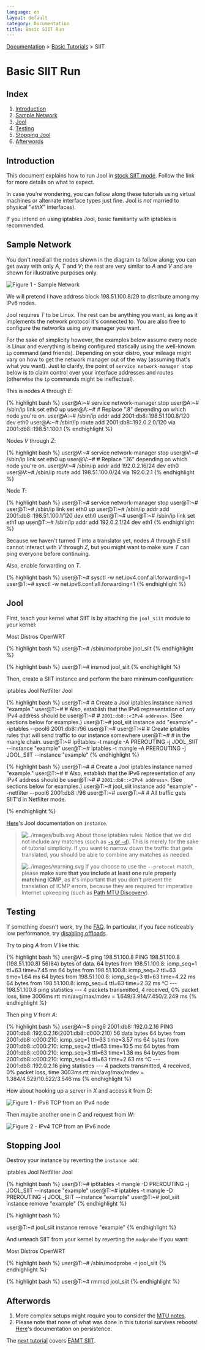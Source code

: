 ```yaml
---
language: en
layout: default
category: Documentation
title: Basic SIIT Run
---
```


[Documentation](documentation.html) > [Basic Tutorials](documentation.html#basic-tutorials) > SIIT

# Basic SIIT Run

## Index

1. [Introduction](#introduction)
2. [Sample Network](#sample-network)
3. [Jool](#jool)
4. [Testing](#testing)
5. [Stopping Jool](#stopping-jool)
6. [Afterwords](#afterwords)

## Introduction

This document explains how to run Jool in [stock SIIT mode](intro-xlat.html#siit-traditional). Follow the link for more details on what to expect.

In case you're wondering, you can follow along these tutorials using virtual machines or alternate interface types just fine. Jool is _not_ married to physical "_ethX_" interfaces).

If you intend on using iptables Jool, basic familiarity with iptables is recommended.

## Sample Network

You don't need all the nodes shown in the diagram to follow along; you can get away with only _A_, _T_ and _V_; the rest are very similar to _A_ and _V_ and are shown for illustrative purposes only.

![Figure 1 - Sample Network](../images/network/vanilla.svg)

We will pretend I have address block 198.51.100.8/29 to distribute among my IPv6 nodes.

Jool requires _T_ to be Linux. The rest can be anything you want, as long as it implements the network protocol it's connected to. You are also free to configure the networks using any manager you want.

For the sake of simplicity however, the examples below assume every node is Linux and everything is being configured statically using the well-known `ip` command (and friends). Depending on your distro, your mileage might vary on how to get the network manager out of the way (assuming that's what you want). Just to clarify, the point of `service network-manager stop` below is to claim control over your interface addresses and routes (otherwise the `ip` commands might be ineffectual).

This is nodes _A_ through _E_:

{% highlight bash %}
user@A:~# service network-manager stop
user@A:~# /sbin/ip link set eth0 up
user@A:~# # Replace ".8" depending on which node you're on.
user@A:~# /sbin/ip addr add 2001:db8::198.51.100.8/120 dev eth0
user@A:~# /sbin/ip route add 2001:db8::192.0.2.0/120 via 2001:db8::198.51.100.1
{% endhighlight %}

Nodes _V_ through _Z_:

{% highlight bash %}
user@V:~# service network-manager stop
user@V:~# /sbin/ip link set eth0 up
user@V:~# # Replace ".16" depending on which node you're on.
user@V:~# /sbin/ip addr add 192.0.2.16/24 dev eth0
user@V:~# /sbin/ip route add 198.51.100.0/24 via 192.0.2.1
{% endhighlight %}

Node _T_:

{% highlight bash %}
user@T:~# service network-manager stop
user@T:~# 
user@T:~# /sbin/ip link set eth0 up
user@T:~# /sbin/ip addr add 2001:db8::198.51.100.1/120 dev eth0
user@T:~# 
user@T:~# /sbin/ip link set eth1 up
user@T:~# /sbin/ip addr add 192.0.2.1/24 dev eth1
{% endhighlight %}

Because we haven't turned _T_ into a translator yet, nodes _A_ through _E_ still cannot interact with _V_ through _Z_, but you might want to make sure _T_ can ping everyone before continuing.

Also, enable forwarding on _T_.

{% highlight bash %}
user@T:~# sysctl -w net.ipv4.conf.all.forwarding=1
user@T:~# sysctl -w net.ipv6.conf.all.forwarding=1
{% endhighlight %}

## Jool

First, teach your kernel what SIIT is by attaching the `jool_siit` module to your kernel:

<div class="distro-menu">
	<span class="distro-selector" onclick="showDistro(this);">Most Distros</span>
	<span class="distro-selector" onclick="showDistro(this);">OpenWRT</span>
</div>

<!-- Most Distros -->
{% highlight bash %}
user@T:~# /sbin/modprobe jool_siit
{% endhighlight %}

<!-- OpenWRT -->
{% highlight bash %}
user@T:~# insmod jool_siit
{% endhighlight %}

Then, create a SIIT instance and perform the bare minimum configuration:

<div class="distro-menu">
	<span class="distro-selector" onclick="showDistro(this);">iptables Jool</span>
	<span class="distro-selector" onclick="showDistro(this);">Netfilter Jool</span>
</div>

<!-- iptables Jool -->
{% highlight bash %}
user@T:~# # Create a Jool iptables instance named "example."
user@T:~# # Also, establish that the IPv6 representation of any IPv4 address should be
user@T:~# # `2001:db8::<IPv4 address>`. (See sections below for examples.)
user@T:~# jool_siit instance add "example" --iptables  --pool6 2001:db8::/96
user@T:~# 
user@T:~# # Create iptables rules that will send traffic to our instance somewhere
user@T:~# # in the mangle chain.
user@T:~# ip6tables -t mangle -A PREROUTING -j JOOL_SIIT --instance "example"
user@T:~# iptables  -t mangle -A PREROUTING -j JOOL_SIIT --instance "example"
{% endhighlight %}

<!-- Netfilter Jool -->
{% highlight bash %}
user@T:~# # Create a Jool iptables instance named "example."
user@T:~# # Also, establish that the IPv6 representation of any IPv4 address should be
user@T:~# # `2001:db8::<IPv4 address>`. (See sections below for examples.)
user@T:~# jool_siit instance add "example" --netfilter --pool6 2001:db8::/96 
user@T:~#
user@T:~# # All traffic gets SIIT'd in Netfilter mode.
 

 
{% endhighlight %}

[Here](usr-flags-instance.html)'s Jool documentation on `instance`.

> ![../images/bulb.svg](../images/bulb.svg) About those iptables rules: Notice that we did not include any matches (such as [`-s` or `-d`](https://netfilter.org/documentation/HOWTO/packet-filtering-HOWTO-7.html#ss7.3)). This is merely for the sake of tutorial simplicity. If you want to narrow down the traffic that gets translated, you should be able to combine any matches as needed.
> 
> ![../images/warning.svg](../images/warning.svg) If you choose to use the `--protocol` match, please **make sure that you include at least one rule properly matching ICMP**, as it's important that you don't prevent the translation of ICMP errors, because they are required for imperative Internet upkeeping (such as [Path MTU Discovery](https://en.wikipedia.org/wiki/Path_MTU_Discovery)).

## Testing

If something doesn't work, try the [FAQ](faq.html). In particular, if you face noticeably low performance, try [disabling offloads](offloads.html).

Try to ping _A_ from _V_ like this:

{% highlight bash %}
user@V:~$ ping 198.51.100.8
PING 198.51.100.8 (198.51.100.8) 56(84) bytes of data.
64 bytes from 198.51.100.8: icmp_seq=1 ttl=63 time=7.45 ms
64 bytes from 198.51.100.8: icmp_seq=2 ttl=63 time=1.64 ms
64 bytes from 198.51.100.8: icmp_seq=3 ttl=63 time=4.22 ms
64 bytes from 198.51.100.8: icmp_seq=4 ttl=63 time=2.32 ms
^C
--- 198.51.100.8 ping statistics ---
4 packets transmitted, 4 received, 0% packet loss, time 3006ms
rtt min/avg/max/mdev = 1.649/3.914/7.450/2.249 ms
{% endhighlight %}

Then ping _V_ from _A_:

{% highlight bash %}
user@A:~$ ping6 2001:db8::192.0.2.16
PING 2001:db8::192.0.2.16(2001:db8::c000:210) 56 data bytes
64 bytes from 2001:db8::c000:210: icmp_seq=1 ttl=63 time=3.57 ms
64 bytes from 2001:db8::c000:210: icmp_seq=2 ttl=63 time=10.5 ms
64 bytes from 2001:db8::c000:210: icmp_seq=3 ttl=63 time=1.38 ms
64 bytes from 2001:db8::c000:210: icmp_seq=4 ttl=63 time=2.63 ms
^C
--- 2001:db8::192.0.2.16 ping statistics ---
4 packets transmitted, 4 received, 0% packet loss, time 3003ms
rtt min/avg/max/mdev = 1.384/4.529/10.522/3.546 ms
{% endhighlight %}

How about hooking up a server in _X_ and access it from _D_:

![Figure 1 - IPv6 TCP from an IPv4 node](../images/run-vanilla-firefox-4to6.png)

Then maybe another one in _C_ and request from _W_:

![Figure 2 - IPv4 TCP from an IPv6 node](../images/run-vanilla-firefox-6to4.png)

## Stopping Jool

Destroy your instance by reverting the `instance add`:

<div class="distro-menu">
	<span class="distro-selector" onclick="showDistro(this);">iptables Jool</span>
	<span class="distro-selector" onclick="showDistro(this);">Netfilter Jool</span>
</div>

<!-- iptables Jool -->
{% highlight bash %}
user@T:~# ip6tables -t mangle -D PREROUTING -j JOOL_SIIT --instance "example"
user@T:~# iptables  -t mangle -D PREROUTING -j JOOL_SIIT --instance "example"
user@T:~# jool_siit instance remove "example"
{% endhighlight %}

<!-- Netfilter Jool -->
{% highlight bash %}
 
 
user@T:~# jool_siit instance remove "example"
{% endhighlight %}

And unteach SIIT from your kernel by reverting the `modprobe` if you want:

<div class="distro-menu">
	<span class="distro-selector" onclick="showDistro(this);">Most Distros</span>
	<span class="distro-selector" onclick="showDistro(this);">OpenWRT</span>
</div>

<!-- Most Distros -->
{% highlight bash %}
user@T:~# /sbin/modprobe -r jool_siit
{% endhighlight %}

<!-- OpenWRT -->
{% highlight bash %}
user@T:~# rmmod jool_siit
{% endhighlight %}

## Afterwords

1. More complex setups might require you to consider the [MTU notes](mtu.html).
3. Please note that none of what was done in this tutorial survives reboots! [Here](run-persistent.html)'s documentation on persistence.

The [next tutorial](run-eam.html) covers [EAMT SIIT](intro-xlat.html#siit-with-eam).

